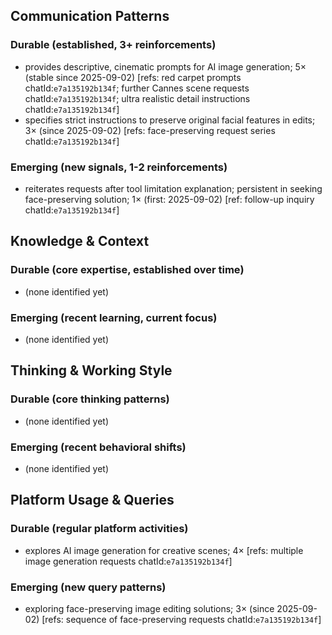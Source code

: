 ## Communication Patterns
### Durable (established, 3+ reinforcements)
- provides descriptive, cinematic prompts for AI image generation; 5× (stable since 2025-09-02) [refs: red carpet prompts chatId:`e7a135192b134f`; further Cannes scene requests chatId:`e7a135192b134f`; ultra realistic detail instructions chatId:`e7a135192b134f`]
- specifies strict instructions to preserve original facial features in edits; 3× (since 2025-09-02) [refs: face-preserving request series chatId:`e7a135192b134f`]

### Emerging (new signals, 1-2 reinforcements)
- reiterates requests after tool limitation explanation; persistent in seeking face-preserving solution; 1× (first: 2025-09-02) [ref: follow-up inquiry chatId:`e7a135192b134f`]

## Knowledge & Context
### Durable (core expertise, established over time)
- (none identified yet)

### Emerging (recent learning, current focus)
- (none identified yet)

## Thinking & Working Style
### Durable (core thinking patterns)
- (none identified yet)

### Emerging (recent behavioral shifts)
- (none identified yet)

## Platform Usage & Queries
### Durable (regular platform activities)
- explores AI image generation for creative scenes; 4× [refs: multiple image generation requests chatId:`e7a135192b134f`]

### Emerging (new query patterns)
- exploring face-preserving image editing solutions; 3× (since 2025-09-02) [refs: sequence of face-preserving requests chatId:`e7a135192b134f`]